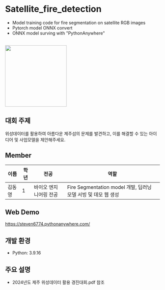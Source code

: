 # Satellite_fire_detection
- Model training code for fire segmentation on satellite RGB images
- Pytorch model ONNX convert
- ONNX model surving with "PythonAnywhere"
<br>
<img src="https://github.com/user-attachments/assets/265382eb-d655-4ab7-827c-fecfc04ee297"  width="200" height="200"/>

## 대회 주제
위성데이터를 활용하여 아름다운 제주섬의 문제를 발견하고, 이를 해결할 수 있는 아이디어 및 사업모델을 제안해주세요. 

## Member
| 이름       | 학년 | 전공          | 역할                          |
|------------|-----|---------------|------------------------------|
| 김동영    | 1    | 바이오 엔지니어링 전공 | Fire Segmentation model 개발, 딥러닝 모델 서빙 및 데모 웹 생성 |

## Web Demo
https://steven6774.pythonanywhere.com/

## 개발 환경
- Python: 3.9.16

## 주요 설명
- 2024년도 제주 위성데이터 활용 경진대회.pdf 참조
